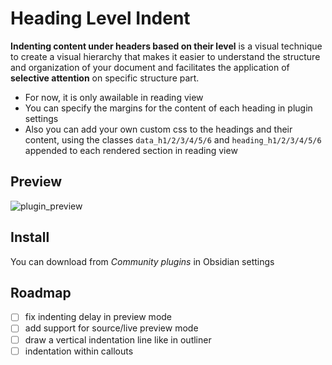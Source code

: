 # Heading Level Indent

**Indenting content under headers based on their level** is a visual technique to create a visual hierarchy that makes it easier to understand the structure and organization of your document and facilitates the application of **selective attention** on specific structure part. 

- For now, it is only awailable in reading view
- You can specify the margins for the content of each heading in plugin settings
- Also you can add your own custom css to the headings and their content, using the classes `data_h1/2/3/4/5/6` and `heading_h1/2/3/4/5/6` appended to each rendered section in reading view

## Preview

![plugin_preview](https://user-images.githubusercontent.com/58810368/220870821-1d7adf75-d6c8-4f6e-9634-5f10b34cfe95.png)

## Install

You can download from *Community plugins* in Obsidian settings

## Roadmap

- [ ] fix indenting delay in preview mode
- [ ] add support for source/live preview mode
- [ ] draw a vertical indentation line like in outliner
- [ ] indentation within callouts
